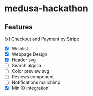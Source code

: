 # medusa-hackathon

## Features
[x] Checkout and Payment by Stripe
- [x] Wishlist
- [x] Webpage Design 
- [x] Header svg
- [ ] Search algolia
- [ ] Color preview svg
- [ ] Reviews component
- [ ] Notifications mailchimp
- [x] MiniIO integration